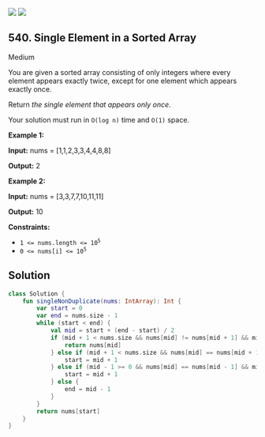 [![](https://img.shields.io/github/stars/javadev/LeetCode-in-Kotlin?label=Stars&style=flat-square)](https://github.com/javadev/LeetCode-in-Kotlin)
[![](https://img.shields.io/github/forks/javadev/LeetCode-in-Kotlin?label=Fork%20me%20on%20GitHub%20&style=flat-square)](https://github.com/javadev/LeetCode-in-Kotlin/fork)

## 540\. Single Element in a Sorted Array

Medium

You are given a sorted array consisting of only integers where every element appears exactly twice, except for one element which appears exactly once.

Return _the single element that appears only once_.

Your solution must run in `O(log n)` time and `O(1)` space.

**Example 1:**

**Input:** nums = [1,1,2,3,3,4,4,8,8]

**Output:** 2

**Example 2:**

**Input:** nums = [3,3,7,7,10,11,11]

**Output:** 10

**Constraints:**

*   <code>1 <= nums.length <= 10<sup>5</sup></code>
*   <code>0 <= nums[i] <= 10<sup>5</sup></code>

## Solution

```kotlin
class Solution {
    fun singleNonDuplicate(nums: IntArray): Int {
        var start = 0
        var end = nums.size - 1
        while (start < end) {
            val mid = start + (end - start) / 2
            if (mid + 1 < nums.size && nums[mid] != nums[mid + 1] && mid - 1 >= 0 && nums[mid] != nums[mid - 1]) {
                return nums[mid]
            } else if (mid + 1 < nums.size && nums[mid] == nums[mid + 1] && mid % 2 == 0) {
                start = mid + 1
            } else if (mid - 1 >= 0 && nums[mid] == nums[mid - 1] && mid % 2 == 1) {
                start = mid + 1
            } else {
                end = mid - 1
            }
        }
        return nums[start]
    }
}
```
